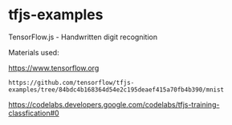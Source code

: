 # tfjs-examples
TensorFlow.js - Handwritten digit recognition

Materials used:
 
 https://www.tensorflow.org
 ```
 https://github.com/tensorflow/tfjs-examples/tree/84bdc4b168364d54e2c195deaef415a70fb4b390/mnist
 ```
 https://codelabs.developers.google.com/codelabs/tfjs-training-classfication#0
